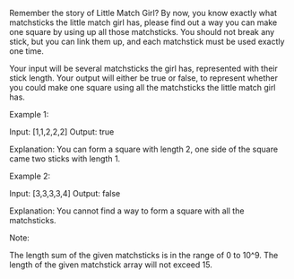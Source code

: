 Remember the story of Little Match Girl? By now, you know exactly what matchsticks the little match girl has, please find out a way you can make one square by using up all those matchsticks. You should not break any stick, but you can link them up, and each matchstick must be used exactly one time.

 Your input will be several matchsticks the girl has, represented with their stick length. Your output will either be true or false, to represent whether you could make one square using all the matchsticks the little match girl has.

Example 1:

Input: [1,1,2,2,2]
Output: true

Explanation: You can form a square with length 2, one side of the square came two sticks with length 1.



Example 2:

Input: [3,3,3,3,4]
Output: false

Explanation: You cannot find a way to form a square with all the matchsticks.



Note:

The length sum of the given matchsticks is in the range of 0 to 10^9.
The length of the given matchstick array will not exceed 15.


